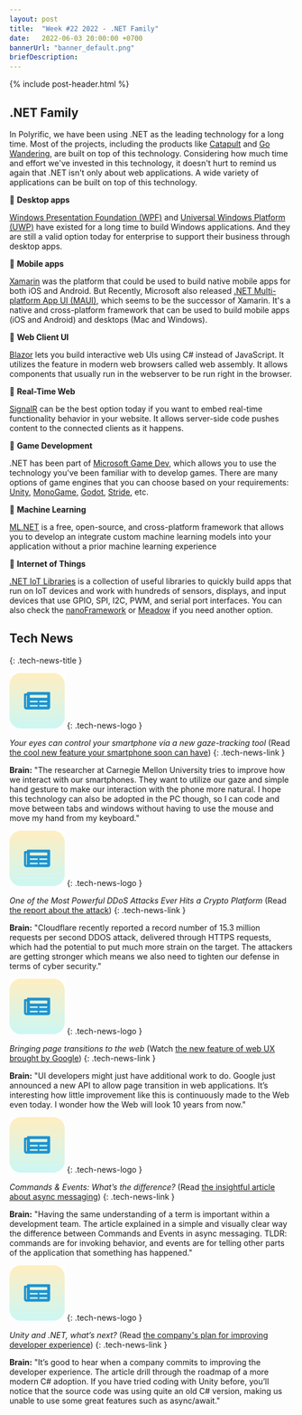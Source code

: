 ```yaml
---
layout: post
title:  "Week #22 2022 - .NET Family"
date:   2022-06-03 20:00:00 +0700
bannerUrl: "banner_default.png"
briefDescription: 
---
```


{% include post-header.html %}

## .NET Family

In Polyrific, we have been using .NET as the leading technology for a long time. Most of the projects, including the products like [Catapult](https://opencatapult.net/) and [Go Wandering](https://gowandering.com/), are built on top of this technology. Considering how much time and effort we've invested in this technology, it doesn't hurt to remind us again that .NET isn't only about web applications. A wide variety of applications can be built on top of this technology.

📗 __Desktop apps__

[Windows Presentation Foundation (WPF)](https://docs.microsoft.com/en-us/dotnet/desktop/wpf/) and [Universal Windows Platform (UWP)](https://docs.microsoft.com/en-us/windows/uwp/) have existed for a long time to build Windows applications. And they are still a valid option today for enterprise to support their business through desktop apps.

📗 __Mobile apps__

[Xamarin](https://docs.microsoft.com/en-us/xamarin/) was the platform that could be used to build native mobile apps for both iOS and Android. But Recently, Microsoft also released [.NET Multi-platform App UI (MAUI)](https://docs.microsoft.com/en-us/dotnet/maui/), which seems to be the successor of Xamarin. It's a native and cross-platform framework that can be used to build mobile apps (iOS and Android) and desktops (Mac and Windows).

📗 __Web Client UI__

[Blazor](https://docs.microsoft.com/en-us/aspnet/core/blazor) lets you build interactive web UIs using C# instead of JavaScript. It utilizes the feature in modern web browsers called web assembly. It allows components that usually run in the webserver to be run right in the browser.

📗 __Real-Time Web__

[SignalR](https://docs.microsoft.com/en-us/aspnet/core/signalr) can be the best option today if you want to embed real-time functionality behavior in your website. It allows server-side code pushes content to the connected clients as it happens.

📗 __Game Development__

.NET has been part of [Microsoft Game Dev](https://developer.microsoft.com/en-us/games/), which allows you to use the technology you've been familiar with to develop games. There are many options of game engines that you can choose based on your requirements: [Unity](https://unity.com/), [MonoGame](https://www.monogame.net/), [Godot](https://godotengine.org/), [Stride](https://www.stride3d.net/), etc.

📗 __Machine Learning__

[ML.NET](https://dotnet.microsoft.com/en-us/learn/ml-dotnet) is a free, open-source, and cross-platform framework that allows you to develop an integrate custom machine learning models into your application without a prior machine learning experience

📗 __Internet of Things__

[.NET IoT Libraries](https://docs.microsoft.com/en-us/dotnet/iot/) is a collection of useful libraries to quickly build apps that run on IoT devices and work with hundreds of sensors, displays, and input devices that use GPIO, SPI, I2C, PWM, and serial port interfaces. You can also check the [nanoFramework](https://nanoframework.net/) or [Meadow](https://www.wildernesslabs.co/) if you need another option.

## Tech News
{: .tech-news-title }

![memo](/assets/images/tech-news.svg)
{: .tech-news-logo }

*Your eyes can control your smartphone via a new gaze-tracking tool* (Read [the cool new feature your smartphone soon can have](https://techxplore.com/news/2022-04-eyes-smartphone-gaze-tracking-tool.html))
{: .tech-news-link }

__Brain:__ "The researcher at Carnegie Mellon University tries to improve how we interact with our smartphones. They want to utilize our gaze and simple hand gesture to make our interaction with the phone more natural. I hope this technology can also be adopted in the PC though, so I can code and move between tabs and windows without having to use the mouse and move my hand from my keyboard."

![memo](/assets/images/tech-news.svg)
{: .tech-news-logo }

*One of the Most Powerful DDoS Attacks Ever Hits a Crypto Platform* (Read [the report about the attack](https://www.wired.com/story/ddos-attack-botnet-crypto-platform/))
{: .tech-news-link }

__Brain:__ "Cloudflare recently reported a record number of 15.3 million requests per second DDOS attack, delivered through HTTPS requests, which had the potential to put much more strain on the target. The attackers are getting stronger which means we also need to tighten our defense in terms of cyber security."

![memo](/assets/images/tech-news.svg)
{: .tech-news-logo }

*Bringing page transitions to the web* (Watch [the new feature of web UX brought by Google](https://www.youtube.com/watch?v=JCJUPJ_zDQ4))
{: .tech-news-link }

__Brain:__ "UI developers might just have additional work to do. Google just announced a new API to allow page transition in web applications. It’s interesting how little improvement like this is continuously made to the Web even today. I wonder how the Web will look 10 years from now."

![memo](/assets/images/tech-news.svg)
{: .tech-news-logo }

*Commands & Events: What’s the difference?* (Read [the insightful article about async messaging](https://codeopinion.com/commands-events-whats-the-difference/))
{: .tech-news-link }

__Brain:__ "Having the same understanding of a term is important within a development team. The article explained in a simple and visually clear way the difference between Commands and Events in async messaging. TLDR: commands are for invoking behavior, and events are for telling other parts of the application that something has happened."

![memo](/assets/images/tech-news.svg)
{: .tech-news-logo }

*Unity and .NET, what’s next?* (Read [the company's plan for improving developer experience](https://blog.unity.com/technology/unity-and-net-whats-next))
{: .tech-news-link }

__Brain:__ "It’s good to hear when a company commits to improving the developer experience. The article drill through the roadmap of a more modern C# adoption. If you have tried coding with Unity before, you’ll notice that the source code was using quite an old C# version, making us unable to use some great features such as async/await."